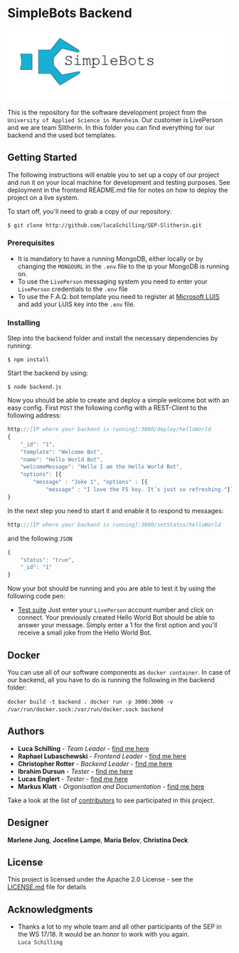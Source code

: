 # SimpleBots Backend

![SimpleBots Logo](../logo.png)

This is the repository for the software development project from the `University of Applied Science in Mannheim`. Our customer is LivePerson and we are team Slitherin. In this folder you can find everything for our backend and the used bot templates.

## Getting Started

The following instructions will enable you to set up a copy of our project and run it on your local machine for development and testing purposes.
See deployment in the frontend README.md file for notes on how to deploy the project on a live system.

To start off, you'll need to grab a copy of our repository:
```
$ git clone http://github.com/lucaSchilling/SEP-Slitherin.git
```

### Prerequisites

* It is mandatory to have a running MongoDB, either locally or by changing the `MONGOURL` in the `.env` file to the ip your MongoDB is running on.
* To use the `LivePerson` messaging system you need to enter your `LivePerson` credentials to the `.env` file
* To use the F.A.Q. bot template you need to register at [Microsoft LUIS](https://www.luis.ai/) and add your LUIS key into the `.env` file.

### Installing

Step into the backend folder and install the necessary dependencies by running:
```
$ npm install
```
Start the backend by using:
```
$ node backend.js
```
Now you should be able to create and deploy a simple welcome bot with an easy config.
First `POST` the following config with a REST-Client to the following address: 
```javascript
http://[IP where your backend is running]:3000/deploy/helloWorld
{    
    "_id": "1",   
    "template": "Welcome Bot",   
    "name": "Hello World Bot",    
    "welcomeMessage": "Hello I am the Hello World Bot",    
    "options": [{   
        "message" : "Joke 1", "options" : [{    
            "message" : "I love the F5 key. It´s just so refreshing."}]}]        
}   
```
In the next step you need to start it and enable it to respond to messages:
```javascript
http://[IP where your backend is running]:3000/setStatus/helloWorld
```
and the following `JSON`
```javascript
{    
    "status": "true",    
    "_id": "1"    
}    
```
Now your bot should be running and you are able to test it by using the following code pen:
* [Test suite](https://codepen.io/liveperson/full/xRzXXd/)
Just enter your `LivePerson` account number and click on connect. Your previously created Hello World Bot should be able to answer your message.
Simply enter a 1 for the first option and you'll receive a small joke from the Hello World Bot.

## Docker

You can use all of our software components as `docker container`.
In case of our backend, all you have to do is running the following in the backend folder:

``
docker build -t backend .
docker run -p 3000:3000 -v /var/run/docker.sock:/var/run/docker.sock backend
``

## Authors

* **Luca Schilling** - *Team Leader* - [find me here](https://github.com/lucaSchilling)
* **Raphael Lubaschewski** - *Frontend Leader* - [find me here](https://github.com/Raphi1524694)
* **Christopher Rotter** - *Backend Leader* - [find me here](https://github.com/ChristopherRotter)
* **Ibrahim Dursun** - *Tester* - [find me here](https://github.com/ibdursun)
* **Lucas Englert** - *Tester* - [find me here](https://github.com/Lucas964)
* **Markus Klatt** - *Organisation and Documentation* - [find me here](https://github.com/TPEMarkus)

Take a look at the list of [contributors](https://github.com/lucaSchilling/SEP-Slitherin/contributors) to see participated in this project.

## Designer

**Marlene Jung**, **Joceline Lampe**, **Maria Belov**, **Christina Deck**

## License

This project is licensed under the Apache 2.0 License - see the [LICENSE.md](../LICENSE.md) file for details

## Acknowledgments

* Thanks a lot to my whole team and all other participants of the SEP in the WS 17/18.
It would be an honor to work with you again.   
`Luca Schilling`
